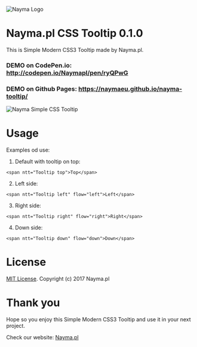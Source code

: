 ![Nayma Logo](https://nayma.pl/img/logo-naymapl-color-web.svg)

# Nayma.pl CSS Tooltip 0.1.0

This is Simple Modern CSS3 Tooltip made by Nayma.pl.

### DEMO on CodePen.io: http://codepen.io/Naymapl/pen/ryQPwG

### DEMO on Github Pages:  https://naymaeu.github.io/nayma-tooltip/

![Nayma Simple CSS Tooltip](/content/images/2017/07/nayma-tooltip.gif)


# Usage

Examples od use:

1. Default with tooltip on top:
```
<span ntt="Tooltip top">Top</span>
```

2. Left side:
```
<span ntt="Tooltip left" flow="left">Left</span>
```

3. Right side:
```
<span ntt="Tooltip right" flow="right">Right</span>
```

4. Down side:
```
<span ntt="Tooltip down" flow="down">Down</span>
```

# License

[MIT License](https://gitlab.com/naymapl/nayma-tooltip/blob/master/LICENSE). Copyright (c) 2017 Nayma.pl

# Thank you

Hope so you enjoy this Simple Modern CSS3 Tooltip and use it in your next project.

Check our website: [Nayma.pl](https://nayma.pl)